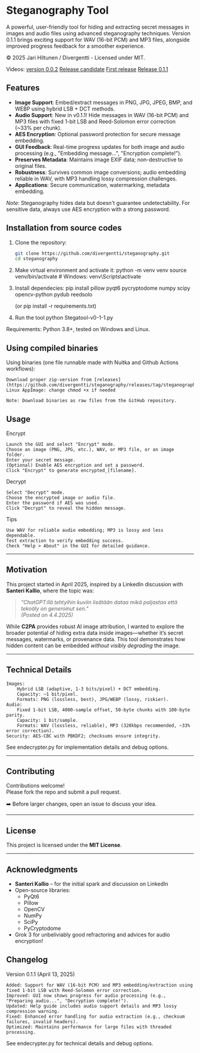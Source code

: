 # Steganography Tool

A powerful, user-friendly tool for hiding and extracting secret messages in images and audio files using advanced steganography techniques. Version 0.1.1 brings exciting support for WAV (16-bit PCM) and MP3 files, alongside improved progress feedback for a smoother experience.

© 2025 Jari Hiltunen / Divergentti - Licensed under MIT.

Videos: 
[version 0.0.2](https://youtu.be/oEhgSjQLx94)
[Release candidate](https://youtu.be/ssrKwqr9QbU)
[First release](https://youtu.be/1xZide8MJ7U)
[Release 0.1.1](https://youtu.be/oeHNhV9OSxs)

## Features

- **Image Support**: Embed/extract messages in PNG, JPG, JPEG, BMP, and WEBP using hybrid LSB + DCT methods.
- **Audio Support**: New in v0.1.1! Hide messages in WAV (16-bit PCM) and MP3 files with fixed 1-bit LSB and Reed-Solomon error correction (~33% per chunk).
- **AES Encryption**: Optional password protection for secure message embedding.
- **GUI Feedback**: Real-time progress updates for both image and audio processing (e.g., "Embedding message...", "Encryption complete!").
- **Preserves Metadata**: Maintains image EXIF data; non-destructive to original files.
- **Robustness**: Survives common image conversions; audio embedding reliable in WAV, with MP3 handling lossy compression challenges.
- **Applications**: Secure communication, watermarking, metadata embedding.

*Note*: Steganography hides data but doesn't guarantee undetectability. For sensitive data, always use AES encryption with a strong password.


## Installation from source codes

1. Clone the repository:
   ```bash
   git clone https://github.com/divergentti/steganography.git
   cd steganography

2. Make virtual environment and activate it:
    python -m venv venv
    source venv/bin/activate  # Windows: venv\Scripts\activate

3. Install dependecies:
    pip install pillow pyqt6 pycryptodome numpy scipy opencv-python pydub reedsolo

    (or pip install -r requirements.txt)

4.  Run the tool python Stegatool-v0-1-1.py

Requirements: Python 3.8+, tested on Windows and Linux.

## Using compiled binaries

Using binaries (one file runnable made with Nuitka and Github Actions workflows):

    Download proper zip-version from [releases](https://github.com/divergentti/steganography/releases/tag/steganography)
    Linux AppImage: change chmod +x if needed
   
    Note: Download binaries as raw files from the GitHub repository.

## Usage

Encrypt

    Launch the GUI and select "Encrypt" mode.
    Choose an image (PNG, JPG, etc.), WAV, or MP3 file, or an image folder.
    Enter your secret message.
    (Optional) Enable AES encryption and set a password.
    Click "Encrypt" to generate encrypted_[filename].

Decrypt

    Select "Decrypt" mode.
    Choose the encrypted image or audio file.
    Enter the password if AES was used.
    Click "Decrypt" to reveal the hidden message.

Tips

    Use WAV for reliable audio embedding; MP3 is lossy and less dependable.
    Test extraction to verify embedding success.
    Check "Help > About" in the GUI for detailed guidance.

---

## Motivation

This project started in April 2025, inspired by a LinkedIn discussion with **Santeri Kallio**, where the topic was:

> *"ChatGPT:llä tehtyihin kuviin lisätään dataa mikä paljastaa että tekoäly on generoinut sen."*  
> *(Posted on 4.4.2025)*

While **C2PA** provides robust AI image attribution, I wanted to explore the broader potential of hiding extra data inside images—whether it’s secret messages, watermarks, or provenance data. This tool demonstrates how hidden content can be embedded *without visibly degrading* the image.

---

## Technical Details

    Images:
        Hybrid LSB (adaptive, 1-3 bits/pixel) + DCT embedding.
        Capacity: ~1 bit/pixel.
        Formats: PNG (lossless, best), JPG/WEBP (lossy, riskier).
    Audio:
        Fixed 1-bit LSB, 4000-sample offset, 50-byte chunks with 100-byte parity.
        Capacity: 1 bit/sample.
        Formats: WAV (lossless, reliable), MP3 (320kbps recommended, ~33% error correction).
    Security: AES-CBC with PBKDF2; checksums ensure integrity.

See endecrypter.py for implementation details and debug options.

---

## Contributing

Contributions welcome!  
Please fork the repo and submit a pull request.

➡️ Before larger changes, open an issue to discuss your idea.

---

## License

This project is licensed under the **MIT License**.

---

## Acknowledgments

- **Santeri Kallio** – for the initial spark and discussion on LinkedIn
- Open-source libraries:
  - PyQt6
  - Pillow
  - OpenCV
  - NumPy
  - SciPy
  - PyCryptodome
- Grok 3 for unbeliviably good refractoring and advices for audio encryption!


## Changelog

Version 0.1.1 (April 13, 2025)

    Added: Support for WAV (16-bit PCM) and MP3 embedding/extraction using fixed 1-bit LSB with Reed-Solomon error correction.
    Improved: GUI now shows progress for audio processing (e.g., "Preparing audio...", "Decryption complete!").
    Updated: Help guide includes audio support details and MP3 lossy compression warning.
    Fixed: Enhanced error handling for audio extraction (e.g., checksum failures, invalid headers).
    Optimized: Maintains performance for large files with threaded processing.

See endecrypter.py for technical details and debug options.

